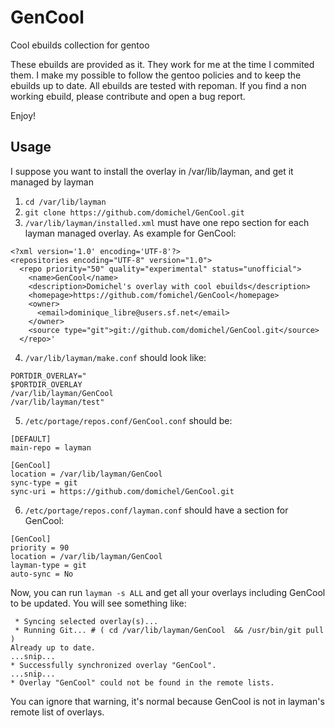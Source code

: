 # GenCool
Cool ebuilds collection for gentoo

These ebuilds are provided as it. They work for me at the time I commited them.
I make my possible to follow the gentoo policies and to keep the ebuilds up to date.
All ebuilds are tested with repoman.
If you find a non working ebuild, please contribute and open a bug report.

Enjoy!

## Usage
I suppose you want to install the overlay in /var/lib/layman, and get it managed by layman

1) `cd /var/lib/layman`
2) `git clone https://github.com/domichel/GenCool.git`
3) `/var/lib/layman/installed.xml` must have one repo section for each layman managed overlay. As example for GenCool:
```
<?xml version='1.0' encoding='UTF-8'?>
<repositories encoding="UTF-8" version="1.0">
  <repo priority="50" quality="experimental" status="unofficial">
    <name>GenCool</name>
    <description>Domichel's overlay with cool ebuilds</description>
    <homepage>https://github.com/fomichel/GenCool</homepage>
    <owner>
      <email>dominique_libre@users.sf.net</email>
    </owner>
    <source type="git">git://github.com/domichel/GenCool.git</source>
  </repo>'
```
4)  `/var/lib/layman/make.conf` should look like:
```
PORTDIR_OVERLAY="
$PORTDIR_OVERLAY
/var/lib/layman/GenCool
/var/lib/layman/test"
```
5) `/etc/portage/repos.conf/GenCool.conf` should be:
```
[DEFAULT]
main-repo = layman

[GenCool]
location = /var/lib/layman/GenCool
sync-type = git
sync-uri = https://github.com/domichel/GenCool.git
```
6) `/etc/portage/repos.conf/layman.conf` should have a section for GenCool:
```
[GenCool]
priority = 90
location = /var/lib/layman/GenCool
layman-type = git
auto-sync = No
```
Now, you can run `layman -s ALL` and get all your overlays including GenCool to be updated.
You will see something like:
```
 * Syncing selected overlay(s)...
 * Running Git... # ( cd /var/lib/layman/GenCool  && /usr/bin/git pull )
Already up to date.
...snip...
* Successfully synchronized overlay "GenCool".
...snip...
* Overlay "GenCool" could not be found in the remote lists.
``` 
You can ignore that warning, it's normal because GenCool is not in layman's remote list of overlays. 
